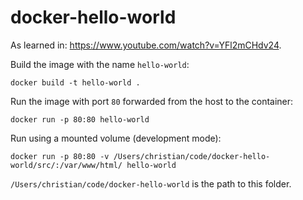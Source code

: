 # docker-hello-world

As learned in: https://www.youtube.com/watch?v=YFl2mCHdv24.

Build the image with the name `hello-world`:

```
docker build -t hello-world .
```

Run the image with port `80` forwarded from the host to the container:

```
docker run -p 80:80 hello-world
```

Run using a mounted volume (development mode):

```
docker run -p 80:80 -v /Users/christian/code/docker-hello-world/src/:/var/www/html/ hello-world
```

`/Users/christian/code/docker-hello-world` is the path to this folder.
